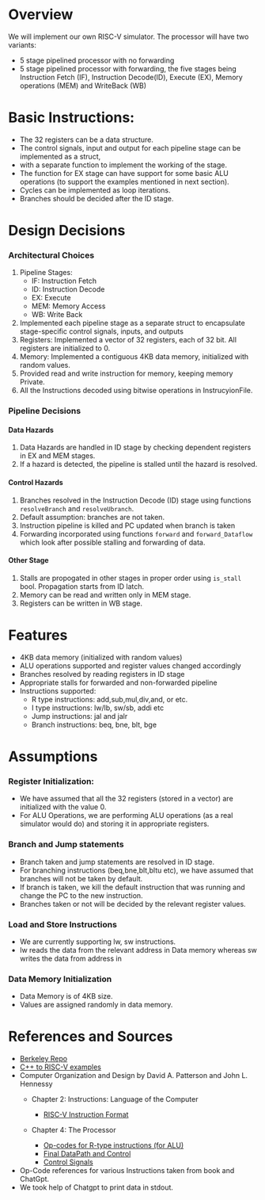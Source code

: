 # Overview
We will implement our own RISC-V simulator. The processor will have two variants:
- 5 stage pipelined processor with no forwarding
- 5 stage pipelined processor with forwarding, 
the five stages being Instruction Fetch (IF), Instruction Decode(ID), Execute (EX), Memory operations (MEM) and WriteBack (WB)

# Basic Instructions:
- The 32 registers can be a data structure. 
- The control signals, input and output for each pipeline stage can be implemented as a struct, 
- with a separate function to implement the working of the stage. 
- The function for EX stage can have support for some basic ALU operations (to support the examples mentioned in next section). 
- Cycles can be implemented as loop iterations. 
- Branches should be decided after the ID stage.

# Design Decisions
### Architectural Choices
1. Pipeline Stages:
    - IF: Instruction Fetch
    - ID: Instruction Decode
    - EX: Execute
    - MEM: Memory Access
    - WB: Write Back
2. Implemented each pipeline stage as a separate struct to encapsulate stage-specific control signals, inputs, and outputs
3. Registers: Implemented a vector of 32 registers, each of 32 bit. All registers are initialized to 0.
4. Memory: Implemented a contiguous 4KB data memory, initialized with random values.
5. Provided read and write instruction for memory, keeping memory Private.
6. All the Instructions decoded using bitwise operations in InstrucyionFile.
### Pipeline Decisions
#### Data Hazards
1. Data Hazards are handled in ID stage by checking dependent registers in EX and MEM stages.
2. If a hazard is detected, the pipeline is stalled until the hazard is resolved.
#### Control Hazards
1. Branches resolved in the Instruction Decode (ID) stage using functions `resolveBranch` and `resolveUbranch`.
2. Default assumption: branches are not taken.
3. Instruction pipeline is killed and PC updated when branch is taken
4. Forwarding incorporated using functions `forward` and `forward_Dataflow` which look after possible stalling and forwarding of data.
#### Other Stage
1. Stalls are propogated in other stages in proper order using `is_stall` bool. Propagation starts from ID latch.
2. Memory can be read and written only in MEM stage.
3. Registers can be written in WB stage.

# Features

- 4KB data memory (initialized with random values)
- ALU operations supported and register values changed accordingly
- Branches resolved by reading registers in ID stage
- Appropriate stalls for forwarded and non-forwarded pipeline
- Instructions supported: 
    - R type instructions: add,sub,mul,div,and, or etc.   
    - I type instructions: lw/lb, sw/sb, addi etc
    - Jump instructions: jal and jalr
    - Branch instructions: beq, bne, blt, bge

# Assumptions
### Register Initialization:
- We have assumed that all the 32 registers (stored in a vector) are initialized with the value 0.
- For ALU Operations, we are performing ALU operations (as a real simulator would do) and storing it in appropriate registers.

### Branch and Jump statements
- Branch taken and jump statements are resolved in ID stage.
- For branching instructions (beq,bne,blt,bltu etc), we have assumed that branches will not be taken by default.
- If branch is taken, we kill the default instruction that was running and change the PC to the new instruction.
- Branches taken or not will be decided by the relevant register values.


### Load and Store Instructions
- We are currently supporting lw, sw instructions. 
- lw reads the data from the relevant address in Data memory whereas sw writes the data from address in 

### Data Memory Initialization
- Data Memory is of 4KB size.
- Values are assigned randomly in data memory.



# References and Sources
- [Berkeley Repo](https://github.com/ucb-bar/riscv-sodor/tree/master/src/main/scala/sodor/rv32_5stage)
- [C++ to RISC-V examples](https://marz.utk.edu/my-courses/cosc230/book/example-risc-v-assembly-programs/)
- Computer Organization and Design by David A. Patterson and John L. Hennessy
    - Chapter 2: Instructions: Language of the Computer
        - [RISC-V Instruction Format](assets/InstructionsFormat.png)

    - Chapter 4: The Processor
        - [Op-codes for R-type instructions (for ALU)](assets/operationsAndFields.png)
        - [Final DataPath and Control](assets/fina_datapath.png)
        - [Control Signals](assets/ControlSignals.png)
- Op-Code references for various Instructions taken from book and ChatGpt.
- We took help of Chatgpt to print data in stdout.
